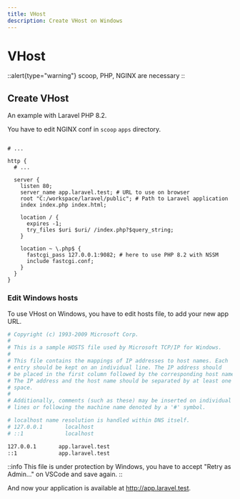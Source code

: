 ```yaml
---
title: VHost
description: Create VHost on Windows
---
```


# VHost

::alert{type="warning"}
scoop, PHP, NGINX are necessary
::

## Create VHost

An example with Laravel PHP 8.2.

You have to edit NGINX conf in `scoop` `apps` directory.

```nginx [C:\Users\USERNAME\scoop\apps\nginx\current\conf\nginx.conf]

# ...

http {
  # ...

  server {
    listen 80;
    server_name app.laravel.test; # URL to use on browser
    root "C:/workspace/laravel/public"; # Path to Laravel application
    index index.php index.html;

    location / {
      expires -1;
      try_files $uri $uri/ /index.php?$query_string;
    }

    location ~ \.php$ {
      fastcgi_pass 127.0.0.1:9082; # here to use PHP 8.2 with NSSM
      include fastcgi.conf;
    }
  }
}
```

### Edit Windows hosts

To use VHost on Windows, you have to edit hosts file, to add your new app URL.

```sh [C:\Windows\System32\drivers\etc\hosts]
# Copyright (c) 1993-2009 Microsoft Corp.
#
# This is a sample HOSTS file used by Microsoft TCP/IP for Windows.
#
# This file contains the mappings of IP addresses to host names. Each
# entry should be kept on an individual line. The IP address should
# be placed in the first column followed by the corresponding host name.
# The IP address and the host name should be separated by at least one
# space.
#
# Additionally, comments (such as these) may be inserted on individual
# lines or following the machine name denoted by a '#' symbol.

# localhost name resolution is handled within DNS itself.
# 127.0.0.1       localhost
# ::1             localhost

127.0.0.1       app.laravel.test
::1             app.laravel.test
```

::info
This file is under protection by Windows, you have to accept "Retry as Admin..." on VSCode and save again.
::

And now your application is available at <http://app.laravel.test>.
